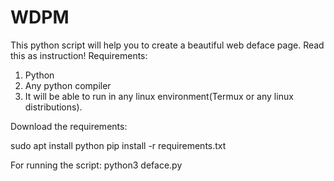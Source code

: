 # WDPM
 This python script will help you to create a beautiful web deface page.
 Read this as instruction!
 Requirements:
 1. Python
 2. Any python compiler
 3. It will be able to run in any linux environment(Termux or any linux distributions).
 
 Download the requirements:
 
 sudo apt install python
 pip install -r requirements.txt
 
 For running the script:
 python3 deface.py
